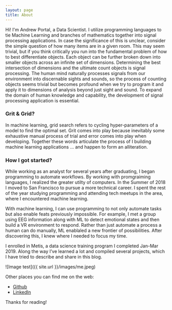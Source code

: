```yaml
---
layout: page
title: About
---
```


<p class="message">
  Hi! I'm Andrew Portal, a Data Scientist. I utilize programming languages to tie Machine Learning and branches of mathematics together into signal processing applications. In case the significance of this is unclear, consider the simple question of how many items are in a given room. This may seem trivial, but if you think critically you run into the fundamental problem of how to best differentiate objects. Each object can be further broken down into smaller objects across an infinite set of dimensions. Determining the best intersection of dimensions and the ultimate count objects is signal processing. The human mind naturally processes signals from our environment into discernable sights and sounds, so the process of counting objects seems trivial but becomes profound when we try to program it and apply it to dimensions of analysis beyond just sight and sound. To expand the domain of human knowledge and capability, the development of signal processing application is essential.
</p>


### Grit & Grid?
In machine learning, grid search refers to cycling hyper-parameters of a model to find the optimal set. Grit comes into play because inevitably some exhaustive manual process of trial and error comes into play when developing.  Together these words articulate the process of I building machine learning applications … and happen to form an alliteration.

### How I got started?
While working as an analyst for several years after graduating, I began programming to automate workflows. By working with promgraiming languages, I realized the greater utilty of computers. In the Summer of 2018 I moved to San Francisco to pursue a more technical career. I spent the rest of the year studying programming and attending tech meetups in the area, where I encountered machine learning. 

With machine learning, I can use programming to not only automate tasks but also enable feats previously impossible. For example, I met a group using EEG information along with ML to detect emotional states and then build a VR environment to respond. Rather than just automate a process a human can do manually, ML enablaled a new frontier of possibilities. After discovering this, I knew where I needed to focus my time.

I enrolled in Metis, a data science training program I completed Jan-Mar 2019. Along the way I’ve learned a lot and compiled several projects, which I have tried to describe and share in this blog.

 ![Image test]({{ site.url }}/images/me.jpeg)

Other places you can find me on the web:

* [Github](https://github.com/Andrewjportal)
* [LinkedIn](https://www.linkedin.com/in/andrew-portal/)



Thanks for reading!
